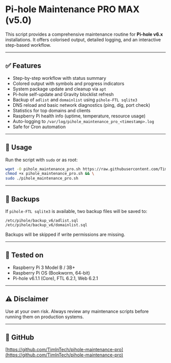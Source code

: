 # Pi-hole Maintenance PRO MAX (v5.0)

This script provides a comprehensive maintenance routine for **Pi-hole v6.x** installations. It offers colorised output, detailed logging, and an interactive step-based workflow.

---

## ✅ Features

- Step-by-step workflow with status summary
- Colored output with symbols and progress indicators
- System package update and cleanup via `apt`
- Pi-hole self-update and Gravity blocklist refresh
- Backup of `adlist` and `domainlist` using `pihole-FTL sqlite3`
- DNS reload and basic network diagnostics (ping, dig, port check)
- Statistics for top domains and clients
- Raspberry Pi health info (uptime, temperature, resource usage)
- Auto-logging to `/var/log/pihole_maintenance_pro_<timestamp>.log`
- Safe for Cron automation

---

## 🔧 Usage

Run the script with `sudo` or as root:

```bash
wget -O pihole_maintenance_pro.sh https://raw.githubusercontent.com/TimInTech/pihole-maintenance-pro/main/pihole_maintenance_pro.sh && \
chmod +x pihole_maintenance_pro.sh && \
sudo ./pihole_maintenance_pro.sh
```

---

## 📁 Backups

If `pihole-FTL sqlite3` is available, two backup files will be saved to:

```
/etc/pihole/backup_v6/adlist.sql
/etc/pihole/backup_v6/domainlist.sql
```

Backups will be skipped if write permissions are missing.

---

## 🧪 Tested on

- Raspberry Pi 3 Model B / 3B+
- Raspberry Pi OS (Bookworm, 64-bit)
- Pi-hole v6.1.1 (Core), FTL 6.2.1, Web 6.2.1

---

## ⚠️ Disclaimer

Use at your own risk. Always review any maintenance scripts before running them on production systems.

---

## 📎 GitHub

[https://github.com/TimInTech/pihole-maintenance-pro](https://github.com/TimInTech/pihole-maintenance-pro)
